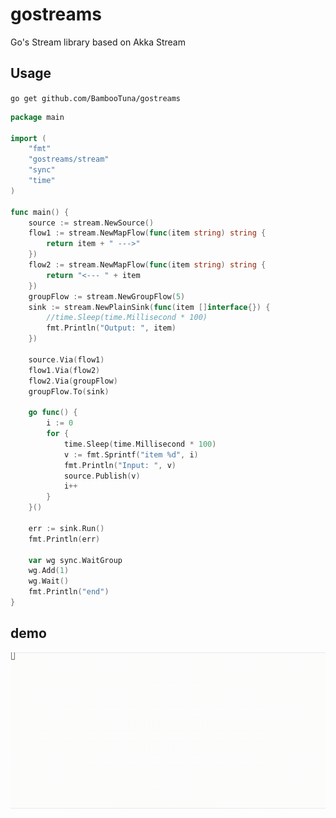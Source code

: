 # gostreams
Go's Stream library based on Akka Stream

## Usage

`go get github.com/BambooTuna/gostreams`

```go
package main

import (
	"fmt"
	"gostreams/stream"
	"sync"
	"time"
)

func main() {
	source := stream.NewSource()
	flow1 := stream.NewMapFlow(func(item string) string {
		return item + " --->"
	})
	flow2 := stream.NewMapFlow(func(item string) string {
		return "<--- " + item
	})
	groupFlow := stream.NewGroupFlow(5)
	sink := stream.NewPlainSink(func(item []interface{}) {
		//time.Sleep(time.Millisecond * 100)
		fmt.Println("Output: ", item)
	})

	source.Via(flow1)
	flow1.Via(flow2)
	flow2.Via(groupFlow)
	groupFlow.To(sink)

	go func() {
		i := 0
		for {
			time.Sleep(time.Millisecond * 100)
			v := fmt.Sprintf("item %d", i)
			fmt.Println("Input: ", v)
			source.Publish(v)
			i++
		}
	}()

	err := sink.Run()
	fmt.Println(err)

	var wg sync.WaitGroup
	wg.Add(1)
	wg.Wait()
	fmt.Println("end")
}
```

## demo
![demo](demo.gif)
